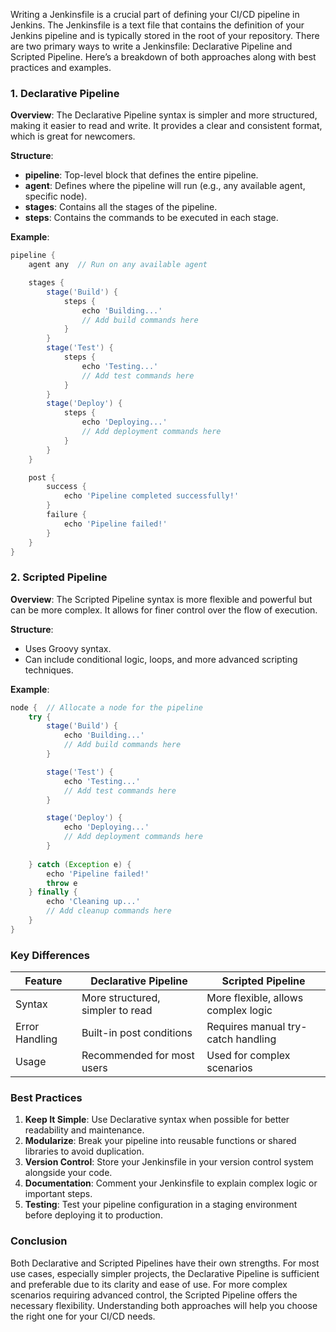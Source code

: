 Writing a Jenkinsfile is a crucial part of defining your CI/CD pipeline in Jenkins. The Jenkinsfile is a text file that contains the definition of your Jenkins pipeline and is typically stored in the root of your repository. There are two primary ways to write a Jenkinsfile: Declarative Pipeline and Scripted Pipeline. Here’s a breakdown of both approaches along with best practices and examples.

### 1. Declarative Pipeline

**Overview**: The Declarative Pipeline syntax is simpler and more structured, making it easier to read and write. It provides a clear and consistent format, which is great for newcomers.

**Structure**:
- **pipeline**: Top-level block that defines the entire pipeline.
- **agent**: Defines where the pipeline will run (e.g., any available agent, specific node).
- **stages**: Contains all the stages of the pipeline.
- **steps**: Contains the commands to be executed in each stage.

**Example**:
```groovy
pipeline {
    agent any  // Run on any available agent

    stages {
        stage('Build') {
            steps {
                echo 'Building...'
                // Add build commands here
            }
        }
        stage('Test') {
            steps {
                echo 'Testing...'
                // Add test commands here
            }
        }
        stage('Deploy') {
            steps {
                echo 'Deploying...'
                // Add deployment commands here
            }
        }
    }

    post {
        success {
            echo 'Pipeline completed successfully!'
        }
        failure {
            echo 'Pipeline failed!'
        }
    }
}
```

### 2. Scripted Pipeline

**Overview**: The Scripted Pipeline syntax is more flexible and powerful but can be more complex. It allows for finer control over the flow of execution.

**Structure**:
- Uses Groovy syntax.
- Can include conditional logic, loops, and more advanced scripting techniques.

**Example**:
```groovy
node {  // Allocate a node for the pipeline
    try {
        stage('Build') {
            echo 'Building...'
            // Add build commands here
        }

        stage('Test') {
            echo 'Testing...'
            // Add test commands here
        }

        stage('Deploy') {
            echo 'Deploying...'
            // Add deployment commands here
        }
        
    } catch (Exception e) {
        echo 'Pipeline failed!'
        throw e
    } finally {
        echo 'Cleaning up...'
        // Add cleanup commands here
    }
}
```

### Key Differences

| Feature              | Declarative Pipeline                      | Scripted Pipeline                     |
|----------------------|-----------------------------------------|--------------------------------------|
| Syntax               | More structured, simpler to read       | More flexible, allows complex logic  |
| Error Handling       | Built-in post conditions                | Requires manual try-catch handling   |
| Usage                | Recommended for most users              | Used for complex scenarios            |

### Best Practices

1. **Keep It Simple**: Use Declarative syntax when possible for better readability and maintenance.
2. **Modularize**: Break your pipeline into reusable functions or shared libraries to avoid duplication.
3. **Version Control**: Store your Jenkinsfile in your version control system alongside your code.
4. **Documentation**: Comment your Jenkinsfile to explain complex logic or important steps.
5. **Testing**: Test your pipeline configuration in a staging environment before deploying it to production.

### Conclusion

Both Declarative and Scripted Pipelines have their own strengths. For most use cases, especially simpler projects, the Declarative Pipeline is sufficient and preferable due to its clarity and ease of use. For more complex scenarios requiring advanced control, the Scripted Pipeline offers the necessary flexibility. Understanding both approaches will help you choose the right one for your CI/CD needs.